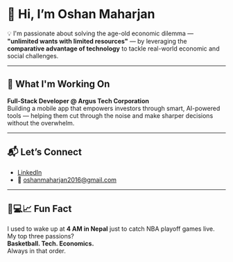 # 👋 Hi, I’m Oshan Maharjan

💡 I'm passionate about solving the age-old economic dilemma — **"unlimited wants with limited resources"** — by leveraging the **comparative advantage of technology** to tackle real-world economic and social challenges.

---

## 🚀 What I'm Working On  
**Full-Stack Developer @ Argus Tech Corporation**  
Building a mobile app that empowers investors through smart, AI-powered tools — helping them cut through the noise and make sharper decisions without the overwhelm.

---

## 📬 Let’s Connect  
- [LinkedIn](https://www.linkedin.com/in/oshan-maharjan/)  
- 📧 oshanmaharjan2016@gmail.com

---

## 🏀💻📈 Fun Fact  
I used to wake up at **4 AM in Nepal** just to catch NBA playoff games live.  
My top three passions?  
**Basketball. Tech. Economics.**  
Always in that order.

